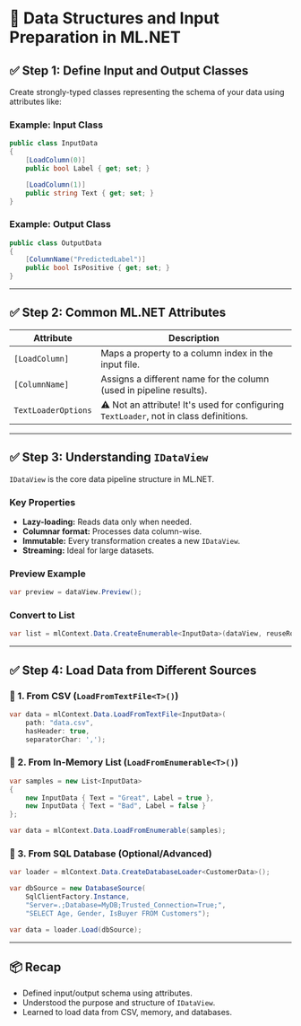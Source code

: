 
# 📘 Data Structures and Input Preparation in ML.NET

## ✅ Step 1: Define Input and Output Classes

Create strongly-typed classes representing the schema of your data using attributes like:

### Example: Input Class

```csharp
public class InputData
{
    [LoadColumn(0)]
    public bool Label { get; set; }

    [LoadColumn(1)]
    public string Text { get; set; }
}
```

### Example: Output Class

```csharp
public class OutputData
{
    [ColumnName("PredictedLabel")]
    public bool IsPositive { get; set; }
}
```

---

## ✅ Step 2: Common ML.NET Attributes

| Attribute         | Description |
|------------------|-------------|
| `[LoadColumn]`    | Maps a property to a column index in the input file. |
| `[ColumnName]`    | Assigns a different name for the column (used in pipeline results). |
| `TextLoaderOptions` | ⚠️ Not an attribute! It's used for configuring `TextLoader`, not in class definitions. |

---

## ✅ Step 3: Understanding `IDataView`

`IDataView` is the core data pipeline structure in ML.NET.

### Key Properties

- **Lazy-loading:** Reads data only when needed.
- **Columnar format:** Processes data column-wise.
- **Immutable:** Every transformation creates a new `IDataView`.
- **Streaming:** Ideal for large datasets.

### Preview Example

```csharp
var preview = dataView.Preview();
```

### Convert to List

```csharp
var list = mlContext.Data.CreateEnumerable<InputData>(dataView, reuseRowObject: false).ToList();
```

---

## ✅ Step 4: Load Data from Different Sources

### 🔹 1. From CSV (`LoadFromTextFile<T>()`)

```csharp
var data = mlContext.Data.LoadFromTextFile<InputData>(
    path: "data.csv",
    hasHeader: true,
    separatorChar: ',');
```

### 🔹 2. From In-Memory List (`LoadFromEnumerable<T>()`)

```csharp
var samples = new List<InputData>
{
    new InputData { Text = "Great", Label = true },
    new InputData { Text = "Bad", Label = false }
};

var data = mlContext.Data.LoadFromEnumerable(samples);
```

### 🔹 3. From SQL Database (Optional/Advanced)

```csharp
var loader = mlContext.Data.CreateDatabaseLoader<CustomerData>();

var dbSource = new DatabaseSource(
    SqlClientFactory.Instance,
    "Server=.;Database=MyDB;Trusted_Connection=True;",
    "SELECT Age, Gender, IsBuyer FROM Customers");

var data = loader.Load(dbSource);
```

---

## 📦 Recap

- Defined input/output schema using attributes.
- Understood the purpose and structure of `IDataView`.
- Learned to load data from CSV, memory, and databases.
